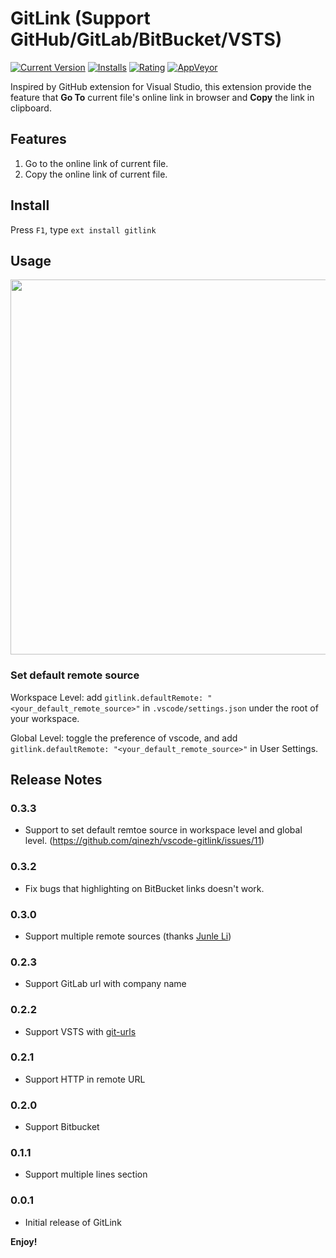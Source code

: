 # GitLink (Support GitHub/GitLab/BitBucket/VSTS)

[![Current Version](https://vsmarketplacebadge.apphb.com/version/qezhu.gitlink.svg)](https://marketplace.visualstudio.com/items?itemName=qezhu.gitlink)
[![Installs](https://vsmarketplacebadge.apphb.com/installs-short/qezhu.gitlink.svg)](https://marketplace.visualstudio.com/items?itemName=qezhu.gitlink)
[![Rating](https://vsmarketplacebadge.apphb.com/rating/qezhu.gitlink.svg)](https://marketplace.visualstudio.com/items?itemName=qezhu.gitlink)
[![AppVeyor](https://img.shields.io/appveyor/ci/qinezh/vscode-gitlink.svg)](https://ci.appveyor.com/project/qinezh/vscode-gitlink)

Inspired by GitHub extension for Visual Studio, this extension provide the feature that **Go To** current file's online link in browser and **Copy** the link in clipboard.

## Features

1. Go to the online link of current file.
2. Copy the online link of current file.

## Install
Press `F1`, type `ext install gitlink`

## Usage

<img src="https://github.com/qinezh/vscode-gitlink/raw/master/images/how_to_use_it.gif" width="600"/>

### Set default remote source

Workspace Level: add `gitlink.defaultRemote: "<your_default_remote_source>"` in `.vscode/settings.json` under the root of your workspace.

Global Level: toggle the preference of vscode, and add `gitlink.defaultRemote: "<your_default_remote_source>"` in User Settings.

## Release Notes

### 0.3.3

* Support to set default remtoe source in workspace level and global level. (https://github.com/qinezh/vscode-gitlink/issues/11)

### 0.3.2

* Fix bugs that highlighting on BitBucket links doesn't work.

### 0.3.0

* Support multiple remote sources (thanks [Junle Li](https://github.com/lijunle))

### 0.2.3

* Support GitLab url with company name

### 0.2.2

* Support VSTS with [git-urls](https://github.com/qinezh/git-urls/)

### 0.2.1

* Support HTTP in remote URL

### 0.2.0

* Support Bitbucket

### 0.1.1

* Support multiple lines section

### 0.0.1

* Initial release of GitLink

**Enjoy!**
